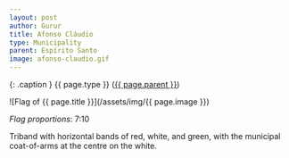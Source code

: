 ```yaml
---
layout: post
author: Gurur
title: Afonso Cláudio
type: Municipality
parent: Espírito Santo
image: afonso-claudio.gif
---
```

{: .caption }
{{ page.type }} ([{{ page.parent }}](/2019/04/02/espirito-santo.html))

![Flag of {{ page.title }}](/assets/img/{{ page.image }})

*Flag proportions*: 7:10

Triband with horizontal bands of red, white, and green, with the municipal coat-of-arms at the centre on the white.